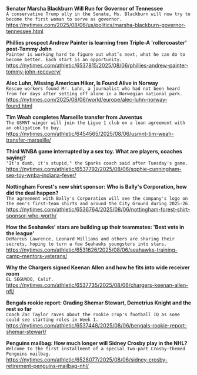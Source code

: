 **Senator Marsha Blackburn Will Run for Governor of Tennessee**\
`A conservative Trump ally in the Senate, Ms. Blackburn will now try to become the first woman to serve as governor.`\
https://nytimes.com/2025/08/06/us/politics/marsha-blackburn-governor-tennessee.html

**Phillies prospect Andrew Painter is learning from Triple-A 'rollercoaster' post-Tommy John**\
`Painter is working hard to figure out what’s next, what he can do to become better. Each start is an opportunity.`\
https://nytimes.com/athletic/6537815/2025/08/06/phillies-andrew-painter-tommy-john-recovery/

**Alec Luhn, Missing American Hiker, Is Found Alive in Norway**\
`Rescue workers found Mr. Luhn, a journalist who had not been heard from for days after setting off alone in a Norwegian national park.`\
https://nytimes.com/2025/08/06/world/europe/alec-luhn-norway-found.html

**Tim Weah completes Marseille transfer from Juventus**\
`The USMNT winger will join the Ligue 1 club on a loan agreement with an obligation to buy.`\
https://nytimes.com/athletic/6454565/2025/08/06/usmnt-tim-weah-transfer-marseille/

**Third WNBA game interrupted by a sex toy. What are players, coaches saying?**\
`"It's dumb, it's stupid," the Sparks coach said after Tuesday's game. `\
https://nytimes.com/athletic/6537792/2025/08/06/sophie-cunningham-sex-toy-wnba-indiana-fever/

**Nottingham Forest's new shirt sponsor: Who is Bally's Corporation, how did the deal happen?**\
`The agreement with Bally's Corporation will see the company's logo on the men's first-team shirts and around the City Ground during 2025-26.`\
https://nytimes.com/athletic/6536764/2025/08/06/nottingham-forest-shirt-sponsor-who-worth/

**How the Seahawks' stars are building up their teammates: 'Best vets in the league'**\
`DeMarcus Lawrence, Leonard Williams and others are sharing their secrets, hoping to turn a few Seahawks youngsters into stars.`\
https://nytimes.com/athletic/6531626/2025/08/06/seahawks-training-camp-mentors-veterans/

**Why the Chargers signed Keenan Allen and how he fits into wide receiver room**\
`EL SEGUNDO, Calif.`\
https://nytimes.com/athletic/6537735/2025/08/06/chargers-keenan-allen-nfl/

**Bengals rookie report: Grading Shemar Stewart, Demetrius Knight and the rest so far**\
`Coach Zac Taylor raves about the rookie crop's football IQ as some could see starting roles in Week 1.`\
https://nytimes.com/athletic/6537448/2025/08/06/bengals-rookie-report-shemar-stewart/

**Penguins mailbag: How much longer will Sidney Crosby play in the NHL?**\
`Welcome to the first installment of a special two-part Crosby-themed Penguins mailbag.`\
https://nytimes.com/athletic/6528077/2025/08/06/sidney-crosby-retirement-penguins-mailbag-nhl/

